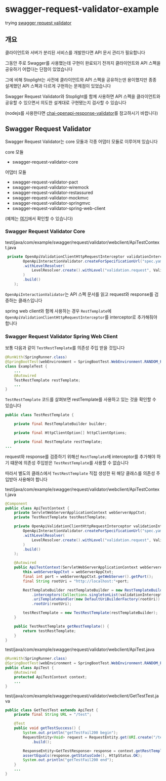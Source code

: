 # swagger-request-validator-example
trying [swagger request validator](https://bitbucket.org/atlassian/swagger-request-validator/src/master/)

## 개요

클라이언트와 서버가 분리된 서비스를 개발한다면 API 문서 관리가 필요합니다

그동안 주로 Swagger를 사용했는데 구현이 완료되기 전까지 클라이언트와 API 스펙을 공유하기 어렵다는 단점이 있었습니다

그에 비해 Stoplight는 사전에 클라이언트와 API 스펙을 공유하는덴 용이했지만 종종 설계했던 API 스펙과 다르게 구현하는 문제점이 있었습니다

Swagger Request Validator와 Stoplight를 함께 사용하면 API 스펙을 클라이언트와 공유할 수 있으면서 의도한 설계대로 구현됐는지 검사할 수 있습니다

(nodejs를 사용한다면 [chai-openapi-response-validator](https://github.com/openapi-library/OpenAPIValidators/tree/master/packages/chai-openapi-response-validator)를 참고하시기 바랍니다)

## Swagger Request Validator

Swagger Request Validator는 core 모듈과 각종 어댑터 모듈로 이루어져 있습니다

core 모듈

* swagger-request-validator-core

어댑터 모듈

* swagger-request-validator-pact
* swagger-request-validator-wiremock
* swagger-request-validator-restassured
* swagger-request-validator-mockmvc
* swagger-request-validator-springmvc
* swagger-request-validator-spring-web-client

(예제는 [여기](https://bitbucket.org/atlassian/swagger-request-validator/src/master/swagger-request-validator-examples/)에서 확인할 수 있습니다)

### Swagger Request Validator Core

test/java/com/example/swagger/request/validator/webclient/ApiTestContext.java
```java
 private OpenApiValidationClientHttpRequestInterceptor validationInterceptor = new OpenApiValidationClientHttpRequestInterceptor(
        OpenApiInteractionValidator.createForSpecificationUrl("spec.yaml")
        .withLevelResolver(
            LevelResolver.create().withLevel("validation.request", ValidationReport.Level.IGNORE).build()
        )
        .build()
    );

```

`OpenApiInteractionValidator`는 API 스펙 문서를 읽고 request와 response를 검증하는 클래스입니다

spring web client와 함께 사용하는 경우 `RestTemplate`에 `OpenApiValidationClientHttpRequestInterceptor`를 interceptor로 추가해줘야 합니다

### Swagger Request Validator Spring Web Client

보통 다음과 같이 `TestRestTemplate`를 의존성 주입 받을 것입니다
```java
@RunWith(SpringRunner.class)
@SpringBootTest(webEnvironment = SpringBootTest.WebEnvironment.RANDOM_PORT)
class ExampleTest {
    ...
    @Autowired
    TestRestTemplate restTemplate;
    ...
}
```

`TestRestTemplate` 코드를 살펴보면 restTemplate를 사용하고 있는 것을 확인할 수 있습니다
```java
public class TestRestTemplate {

	private final RestTemplateBuilder builder;

	private final HttpClientOption[] httpClientOptions;

	private final RestTemplate restTemplate;
...
```

request와 response를 검증하기 위해선 `RestTemplate`에 interceptor를 추가해야 하기 떄문에 의존성 주입받은 `TestRestTemplate`를 사용할 수 없습니다

따라서 별도의 클래스에서 `TestRestTemplate` 직접 생성한 뒤 해당 클래스를 의존성 주입받아 사용해야 합니다

test/java/com/example/swagger/request/validator/webclient/ApiTestContext.java
```java
@Component
public class ApiTestContext {
    private ServletWebServerApplicationContext webServerAppCtxt;
    private TestRestTemplate testRestTemplate;

    private OpenApiValidationClientHttpRequestInterceptor validationInterceptor = new OpenApiValidationClientHttpRequestInterceptor(
        OpenApiInteractionValidator.createForSpecificationUrl("spec.yaml")
        .withLevelResolver(
            LevelResolver.create().withLevel("validation.request", ValidationReport.Level.IGNORE).build()
        )
        .build()
    );

    @Autowired
    public ApiTestContext(ServletWebServerApplicationContext webServerAppCtxt) {
        this.webServerAppCtxt = webServerAppCtxt;
        final int port = webServerAppCtxt.getWebServer().getPort();
        final String rootUri = "http://localhost:"+port;

        RestTemplateBuilder restTemplateBuilder = new RestTemplateBuilder()
            .interceptors(Collections.singletonList(validationInterceptor))
            .uriTemplateHandler(new DefaultUriBuilderFactory(rootUri))
            .rootUri(rootUri);

        testRestTemplate = new TestRestTemplate(restTemplateBuilder);
    }

    public TestRestTemplate getRestTemplate() {
        return testRestTemplate;
    }
}
```

test/java/com/example/swagger/request/validator/webclient/ApiTest.java
```java
@RunWith(SpringRunner.class)
@SpringBootTest(webEnvironment = SpringBootTest.WebEnvironment.RANDOM_PORT)
public class ApiTest {
    @Autowired
    protected ApiTestContext context;
    ...
}
```

test/java/com/example/swagger/request/validator/webclient/GetTestTest.java
```java
public class GetTestTest extends ApiTest {
    private final String URL = "/test";

    @Test
    public void getTestSuccess() {
        System.out.println("getTestFail200 begin");
        RequestEntity<Void> request = RequestEntity.get(URI.create("/test?query=200"))
            .build();

        ResponseEntity<GetTestResponse> response = context.getRestTemplate().exchange(request, GetTestResponse.class);
        assertEquals(response.getStatusCode(), HttpStatus.OK);
        System.out.println("getTestFail200 end");
    }
    ...
}
```